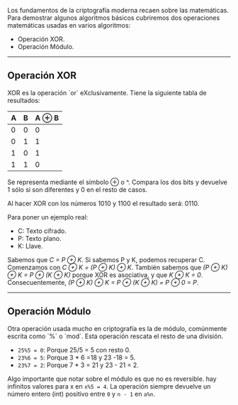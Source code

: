 Los fundamentos de la criptografía moderna recaen sobre las matemáticas. Para demostrar algunos algoritmos básicos cubriremos dos operaciones matemáticas usadas en varios algoritmos:

- Operación XOR.
- Operación Módulo.

----------------
<h2>Operación XOR</h2>
XOR es la operación `or` eXclusivamente. Tiene la siguiente tabla de resultados:

| A   | B   | A ⊕ B |
| --- | --- | ----- |
| 0   | 0   | 0     |
| 0   | 1   | 1     |
| 1   | 0   | 1     |
| 1   | 1   | 0     |
Se representa mediante el símbolo ⊕ o ^. Compara los dos bits y devuelve 1 sólo si son diferentes y 0 en el resto de casos.

Al hacer XOR con los números 1010 y 1100 el resultado será: 0110.

Para poner un ejemplo real:

- C: Texto cifrado.
- P: Texto plano.
- K: Llave.

Sabemos que *C = P ⊕ K*. Si sabemos P y K, podemos recuperar C. Comenzamos con  *C ⊕ K = (P ⊕ K) ⊕ K*. También sabemos que *(P ⊕ K) ⊕ K = P ⊕ (K ⊕ K)* porque XOR es asociativa, y que *K ⊕ K = 0*. Consecuentemente, *(P ⊕ K) ⊕ K = P ⊕ (K ⊕ K) = P ⊕ 0 = P*.


--------------
<h2>Operación Módulo</h2>
Otra operación usada mucho en criptografía es la de módulo, comúnmente escrita como `%` o `mod`. Esta operación rescata el resto de una división.

- `25%5 = 0`: Porque 25/5 = 5 con resto 0.
- `23%6 = 5`: Porque 3 * 6 =18 y 23 -18 = 5.
- `23%7 = 2`: Porque 7 * 3 = 21 y 23 - 21 = 2.

Algo importante que notar sobre el módulo es que no es reversible. hay infinitos valores para x en `x%5 = 4`. La operación siempre devuelve un número entero (int) positivo entre `0` y `n - 1` en `a%n`.